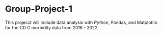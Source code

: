 # Group-Project-1
This projecct will include data analysis with Python, Pandas, and Matplotlib for the CD C morbidity data from 2018 - 2022.

